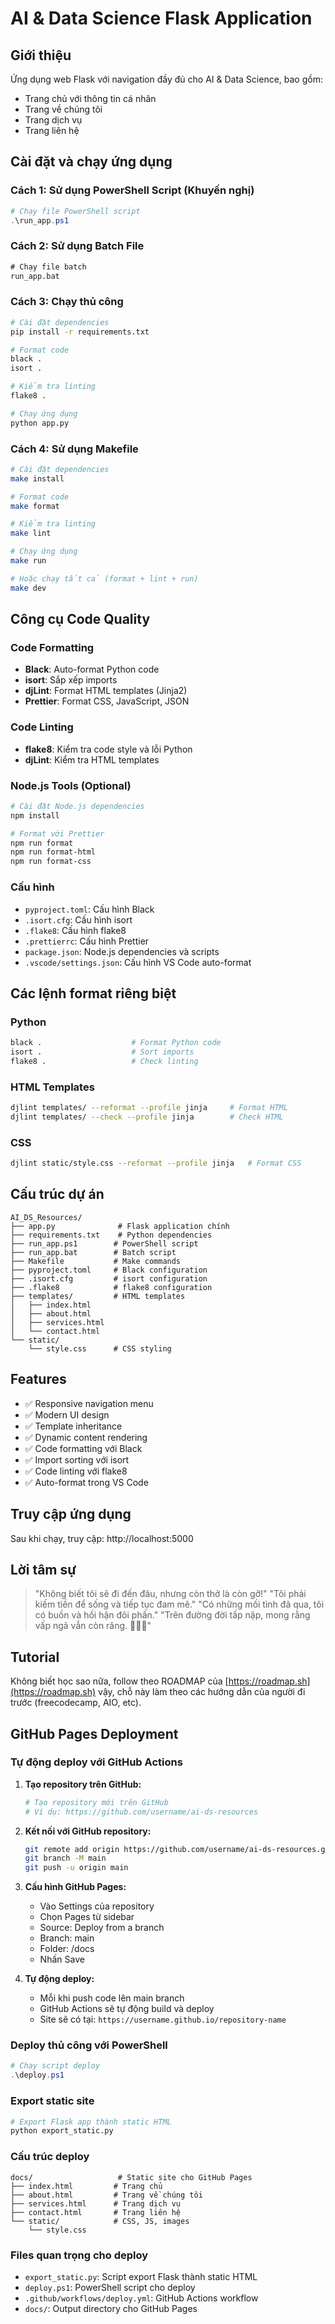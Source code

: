 # AI & Data Science Flask Application

## Giới thiệu

Ứng dụng web Flask với navigation đầy đủ cho AI & Data Science, bao gồm:
- Trang chủ với thông tin cá nhân
- Trang về chúng tôi
- Trang dịch vụ
- Trang liên hệ

## Cài đặt và chạy ứng dụng

### Cách 1: Sử dụng PowerShell Script (Khuyến nghị)
```powershell
# Chạy file PowerShell script
.\run_app.ps1
```

### Cách 2: Sử dụng Batch File
```cmd
# Chạy file batch
run_app.bat
```

### Cách 3: Chạy thủ công
```bash
# Cài đặt dependencies
pip install -r requirements.txt

# Format code
black .
isort .

# Kiểm tra linting
flake8 .

# Chạy ứng dụng
python app.py
```

### Cách 4: Sử dụng Makefile
```bash
# Cài đặt dependencies
make install

# Format code
make format

# Kiểm tra linting
make lint

# Chạy ứng dụng
make run

# Hoặc chạy tất cả (format + lint + run)
make dev
```

## Công cụ Code Quality

### Code Formatting
- **Black**: Auto-format Python code
- **isort**: Sắp xếp imports
- **djLint**: Format HTML templates (Jinja2)
- **Prettier**: Format CSS, JavaScript, JSON

### Code Linting
- **flake8**: Kiểm tra code style và lỗi Python
- **djLint**: Kiểm tra HTML templates

### Node.js Tools (Optional)
```bash
# Cài đặt Node.js dependencies
npm install

# Format với Prettier
npm run format
npm run format-html
npm run format-css
```

### Cấu hình
- `pyproject.toml`: Cấu hình Black
- `.isort.cfg`: Cấu hình isort
- `.flake8`: Cấu hình flake8
- `.prettierrc`: Cấu hình Prettier
- `package.json`: Node.js dependencies và scripts
- `.vscode/settings.json`: Cấu hình VS Code auto-format

## Các lệnh format riêng biệt

### Python
```bash
black .                    # Format Python code
isort .                    # Sort imports
flake8 .                   # Check linting
```

### HTML Templates
```bash
djlint templates/ --reformat --profile jinja     # Format HTML
djlint templates/ --check --profile jinja        # Check HTML
```

### CSS
```bash
djlint static/style.css --reformat --profile jinja   # Format CSS
```

## Cấu trúc dự án

```
AI_DS_Resources/
├── app.py              # Flask application chính
├── requirements.txt    # Python dependencies
├── run_app.ps1        # PowerShell script
├── run_app.bat        # Batch script
├── Makefile           # Make commands
├── pyproject.toml     # Black configuration
├── .isort.cfg         # isort configuration
├── .flake8            # flake8 configuration
├── templates/         # HTML templates
│   ├── index.html
│   ├── about.html
│   ├── services.html
│   └── contact.html
└── static/
    └── style.css      # CSS styling
```

## Features

- ✅ Responsive navigation menu
- ✅ Modern UI design
- ✅ Template inheritance
- ✅ Dynamic content rendering
- ✅ Code formatting với Black
- ✅ Import sorting với isort
- ✅ Code linting với flake8
- ✅ Auto-format trong VS Code

## Truy cập ứng dụng

Sau khi chạy, truy cập: http://localhost:5000

## Lời tâm sự

> "Không biết tôi sẽ đi đến đâu, nhưng còn thở là còn gỡ!"
> "Tôi phải kiếm tiền để sống và tiếp tục đam mê."
> "Có những mối tình đã qua, tôi có buồn và hối hận đôi phần."
> "Trên đường đời tấp nập, mong rằng vấp ngã vẫn còn răng. 🌼🌷🌹"

## Tutorial

Không biết học sao nữa, follow theo ROADMAP của [https://roadmap.sh](https://roadmap.sh) vậy, chỗ này làm theo các hướng dẫn của người đi trước (freecodecamp, AIO, etc).

## GitHub Pages Deployment

### Tự động deploy với GitHub Actions

1. **Tạo repository trên GitHub:**
   ```bash
   # Tạo repository mới trên GitHub
   # Ví dụ: https://github.com/username/ai-ds-resources
   ```

2. **Kết nối với GitHub repository:**
   ```bash
   git remote add origin https://github.com/username/ai-ds-resources.git
   git branch -M main
   git push -u origin main
   ```

3. **Cấu hình GitHub Pages:**
   - Vào Settings của repository
   - Chọn Pages từ sidebar
   - Source: Deploy from a branch
   - Branch: main
   - Folder: /docs
   - Nhấn Save

4. **Tự động deploy:**
   - Mỗi khi push code lên main branch
   - GitHub Actions sẽ tự động build và deploy
   - Site sẽ có tại: `https://username.github.io/repository-name`

### Deploy thủ công với PowerShell

```powershell
# Chạy script deploy
.\deploy.ps1
```

### Export static site

```bash
# Export Flask app thành static HTML
python export_static.py
```

### Cấu trúc deploy

```
docs/                   # Static site cho GitHub Pages
├── index.html         # Trang chủ
├── about.html         # Trang về chúng tôi
├── services.html      # Trang dịch vụ
├── contact.html       # Trang liên hệ
└── static/            # CSS, JS, images
    └── style.css
```

### Files quan trọng cho deploy

- `export_static.py`: Script export Flask thành static HTML
- `deploy.ps1`: PowerShell script cho deploy
- `.github/workflows/deploy.yml`: GitHub Actions workflow
- `docs/`: Output directory cho GitHub Pages
